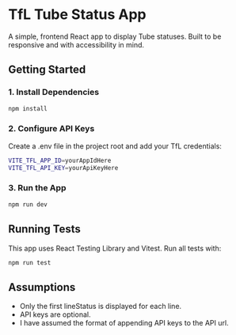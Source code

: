 # TfL Tube Status App

A simple, frontend React app to display Tube statuses. Built to be responsive and with accessibility in mind.

## Getting Started

### 1. Install Dependencies

```bash
npm install
```

### 2. Configure API Keys

Create a .env file in the project root and add your TfL credentials:

```bash
VITE_TFL_APP_ID=yourAppIdHere
VITE_TFL_API_KEY=yourApiKeyHere
```

### 3. Run the App

```bash
npm run dev
```

## Running Tests

This app uses React Testing Library and Vitest. Run all tests with:

```bash
npm run test
```

## Assumptions

- Only the first lineStatus is displayed for each line.
- API keys are optional.
- I have assumed the format of appending API keys to the API url.
